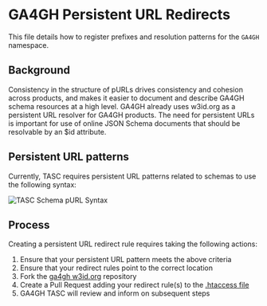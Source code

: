 # GA4GH Persistent URL Redirects

This file details how to register prefixes and resolution patterns for the `GA4GH` namespace.

## Background

Consistency in the structure of pURLs drives consistency and cohesion across products, and makes it easier to document and describe GA4GH schema resources at a high level. GA4GH already uses w3id.org as a persistent URL resolver for GA4GH products. The need for persistent URLs is important for use of online JSON Schema documents that should be resolvable by an $id attribute.

## Persistent URL patterns

Currently, TASC requires persistent URL patterns related to schemas to use the following syntax:

![TASC Schema pURL Syntax](https://github.com/ga4gh/TASC/assets/811065/084da959-cc84-4af9-8184-4063c0e47569)

## Process

Creating a persistent URL redirect rule requires taking the following actions:

  1. Ensure that your persistent URL pattern meets the above criteria
  2. Ensure that your redirect rules point to the correct location
  3. Fork the [ga4gh w3id.org](https://github.com/ga4gh/w3id.org) repository
  4. Create a Pull Request adding your redirect rule(s) to the [.htaccess file](https://github.com/ga4gh/w3id.org/blob/master/ga4gh/.htaccess)
  5. GA4GH TASC will review and inform on subsequent steps
